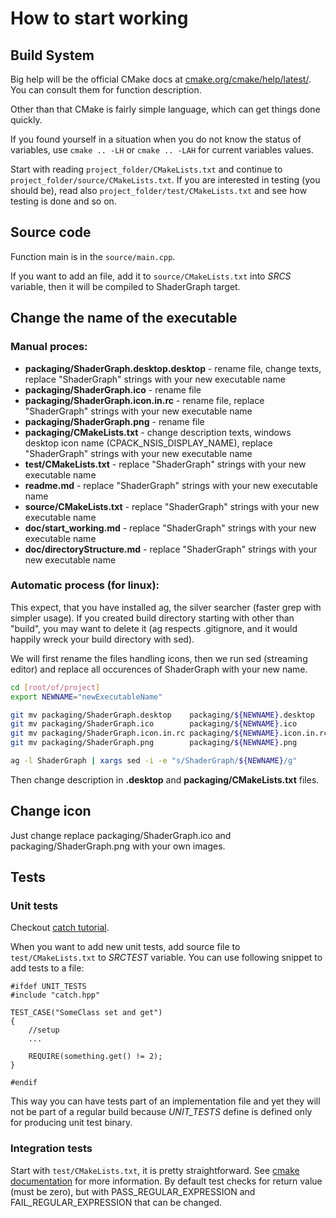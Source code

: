 
# How to start working

## Build System

Big help will be the official CMake docs at
[cmake.org/cmake/help/latest/](https://cmake.org/cmake/help/latest/). You can
consult them for function description.

Other than that CMake is fairly simple language, which can get things done quickly. 

If you found yourself in a situation when you do not know the status of
variables, use `cmake .. -LH` or `cmake .. -LAH` for current variables values.

Start with reading `project_folder/CMakeLists.txt` and continue to
`project_folder/source/CMakeLists.txt`. If you are interested in testing (you should
be), read also `project_folder/test/CMakeLists.txt` and see how testing is done and so on.

## Source code

Function main is in the `source/main.cpp`. 

If you want to add an file, add it to `source/CMakeLists.txt` into *SRCS*
variable, then it will be compiled to ShaderGraph target.

## Change the name of the executable

### Manual proces:

* **packaging/ShaderGraph.desktop.desktop** - rename file, change texts, replace "ShaderGraph" strings with your new executable name
* **packaging/ShaderGraph.ico** - rename file
* **packaging/ShaderGraph.icon.in.rc** - rename file, replace "ShaderGraph" strings with your new executable name
* **packaging/ShaderGraph.png** - rename file
* **packaging/CMakeLists.txt** - change description texts, windows desktop icon name (CPACK_NSIS_DISPLAY_NAME), replace "ShaderGraph" strings with your new executable name
* **test/CMakeLists.txt** - replace "ShaderGraph" strings with your new executable name
* **readme.md** - replace "ShaderGraph" strings with your new executable name
* **source/CMakeLists.txt** - replace "ShaderGraph" strings with your new executable name
* **doc/start_working.md** - replace "ShaderGraph" strings with your new executable name
* **doc/directoryStructure.md** - replace "ShaderGraph" strings with your new executable name

### Automatic process (for linux):

This expect, that you have installed ag, the silver searcher (faster grep with
simpler usage). If you created build directory starting with other than
"build", you may want to delete it (ag respects .gitignore, and it would
happily wreck your build directory with sed).

We will first rename the files handling icons, then we run sed (streaming
editor) and replace all occurences of ShaderGraph with your new name.

~~~bash
cd [root/of/project]
export NEWNAME="newExecutableName"

git mv packaging/ShaderGraph.desktop    packaging/${NEWNAME}.desktop
git mv packaging/ShaderGraph.ico        packaging/${NEWNAME}.ico
git mv packaging/ShaderGraph.icon.in.rc packaging/${NEWNAME}.icon.in.rc 
git mv packaging/ShaderGraph.png        packaging/${NEWNAME}.png

ag -l ShaderGraph | xargs sed -i -e "s/ShaderGraph/${NEWNAME}/g"
~~~

Then change description in **.desktop** and **packaging/CMakeLists.txt** files.

## Change icon

Just change replace packaging/ShaderGraph.ico and packaging/ShaderGraph.png with
your own images.

## Tests

### Unit tests

Checkout [catch tutorial](https://github.com/philsquared/Catch/blob/master/docs/tutorial.md). 

When you want to add new unit tests, add source file to `test/CMakeLists.txt`
to *SRCTEST* variable. You can use following snippet to add tests to a file:

~~~
#ifdef UNIT_TESTS
#include "catch.hpp"

TEST_CASE("SomeClass set and get")
{
    //setup
    ...

    REQUIRE(something.get() != 2);
}

#endif
~~~

This way you can have tests part of an implementation file and yet they will
not be part of a regular build because *UNIT_TESTS* define is defined only for
producing unit test binary.

### Integration tests

Start with `test/CMakeLists.txt`, it is pretty straightforward. See [cmake
documentation](https://cmake.org/cmake/help/latest/command/add_test.html) for
more information. By default test checks for return value (must be zero), but
with PASS_REGULAR_EXPRESSION and FAIL_REGULAR_EXPRESSION that can be changed.

